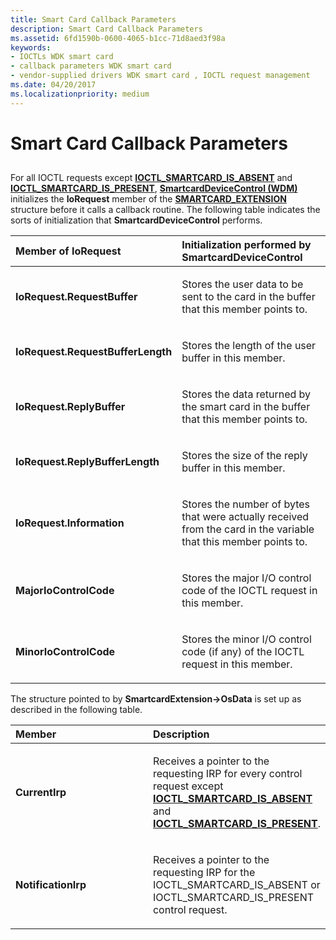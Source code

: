 ```yaml
---
title: Smart Card Callback Parameters
description: Smart Card Callback Parameters
ms.assetid: 6fd1590b-0600-4065-b1cc-71d8aed3f98a
keywords:
- IOCTLs WDK smart card
- callback parameters WDK smart card
- vendor-supplied drivers WDK smart card , IOCTL request management
ms.date: 04/20/2017
ms.localizationpriority: medium
---
```


# Smart Card Callback Parameters


## <span id="_ntovr_smart_card_callback_parameters"></span><span id="_NTOVR_SMART_CARD_CALLBACK_PARAMETERS"></span>


For all IOCTL requests except [**IOCTL\_SMARTCARD\_IS\_ABSENT**](/previous-versions/windows/hardware/drivers/ff548905(v=vs.85)) and [**IOCTL\_SMARTCARD\_IS\_PRESENT**](/previous-versions/windows/hardware/drivers/ff548906(v=vs.85)), [**SmartcardDeviceControl (WDM)**](/previous-versions/ff548939(v=vs.85)) initializes the **IoRequest** member of the [**SMARTCARD\_EXTENSION**](/windows-hardware/drivers/ddi/smclib/ns-smclib-_smartcard_extension) structure before it calls a callback routine. The following table indicates the sorts of initialization that **SmartcardDeviceControl** performs.

<table>
<colgroup>
<col width="50%" />
<col width="50%" />
</colgroup>
<thead>
<tr class="header">
<th align="left">Member of IoRequest</th>
<th align="left">Initialization performed by SmartcardDeviceControl</th>
</tr>
</thead>
<tbody>
<tr class="odd">
<td align="left"><p><strong>IoRequest.RequestBuffer</strong></p></td>
<td align="left"><p>Stores the user data to be sent to the card in the buffer that this member points to.</p></td>
</tr>
<tr class="even">
<td align="left"><p><strong>IoRequest.RequestBufferLength</strong></p></td>
<td align="left"><p>Stores the length of the user buffer in this member.</p></td>
</tr>
<tr class="odd">
<td align="left"><p><strong>IoRequest.ReplyBuffer</strong></p></td>
<td align="left"><p>Stores the data returned by the smart card in the buffer that this member points to.</p></td>
</tr>
<tr class="even">
<td align="left"><p><strong>IoRequest.ReplyBufferLength</strong></p></td>
<td align="left"><p>Stores the size of the reply buffer in this member.</p></td>
</tr>
<tr class="odd">
<td align="left"><p><strong>IoRequest.Information</strong></p></td>
<td align="left"><p>Stores the number of bytes that were actually received from the card in the variable that this member points to.</p></td>
</tr>
<tr class="even">
<td align="left"><p><strong>MajorIoControlCode</strong></p></td>
<td align="left"><p>Stores the major I/O control code of the IOCTL request in this member.</p></td>
</tr>
<tr class="odd">
<td align="left"><p><strong>MinorIoControlCode</strong></p></td>
<td align="left"><p>Stores the minor I/O control code (if any) of the IOCTL request in this member.</p></td>
</tr>
</tbody>
</table>

 

The structure pointed to by **SmartcardExtension-&gt;OsData** is set up as described in the following table.

<table>
<colgroup>
<col width="50%" />
<col width="50%" />
</colgroup>
<thead>
<tr class="header">
<th align="left">Member</th>
<th align="left">Description</th>
</tr>
</thead>
<tbody>
<tr class="odd">
<td align="left"><p><strong>CurrentIrp</strong></p></td>
<td align="left"><p>Receives a pointer to the requesting IRP for every control request except <a href="/previous-versions/windows/hardware/drivers/ff548905(v=vs.85)" data-raw-source="[&lt;strong&gt;IOCTL_SMARTCARD_IS_ABSENT&lt;/strong&gt;](/previous-versions/windows/hardware/drivers/ff548905(v=vs.85))"><strong>IOCTL_SMARTCARD_IS_ABSENT</strong></a> and <a href="/previous-versions/windows/hardware/drivers/ff548906(v=vs.85)" data-raw-source="[&lt;strong&gt;IOCTL_SMARTCARD_IS_PRESENT&lt;/strong&gt;](/previous-versions/windows/hardware/drivers/ff548906(v=vs.85))"><strong>IOCTL_SMARTCARD_IS_PRESENT</strong></a>.</p></td>
</tr>
<tr class="even">
<td align="left"><p><strong>NotificationIrp</strong></p></td>
<td align="left"><p>Receives a pointer to the requesting IRP for the IOCTL_SMARTCARD_IS_ABSENT or IOCTL_SMARTCARD_IS_PRESENT control request.</p></td>
</tr>
</tbody>
</table>

 

